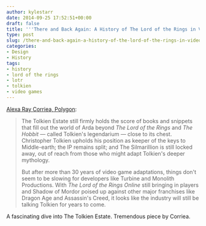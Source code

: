 ```yaml
---
author: kylestarr
date: 2014-09-25 17:52:51+00:00
draft: false
title: '''There and Back Again: A History of The Lord of the Rings in Video Games'''
type: post
slug: /there-and-back-again-a-history-of-the-lord-of-the-rings-in-video-games/
categories:
- Design
- History
tags:
- history
- lord of the rings
- lotr
- tolkien
- video games
---
```


[Alexa Ray Corriea, Polygon](http://www.polygon.com/2014/9/23/6414775/lord-the-rings-tolkien-video-games):

> The Tolkien Estate still firmly holds the score of books and snippets that fill out the world of Arda beyond _The Lord of the Rings_ and _The Hobbit_ — called Tolkien's legendarium — close to its chest. Christopher Tolkien upholds his position as keeper of the keys to Middle-earth; the IP remains split; and The Silmarillion is still locked away, out of reach from those who might adapt Tolkien's deeper mythology.
>
> But after more than 30 years of video game adaptations, things don't seem to be slowing for developers like Turbine and Monolith Productions. With _The Lord of the Rings Online_ still bringing in players and Shadow of Mordor poised up against other major franchises like Dragon Age and Assassin's Creed, it looks like the industry will still be talking Tolkien for years to come.

A fascinating dive into The Tolkien Estate. Tremendous piece by Corriea.
